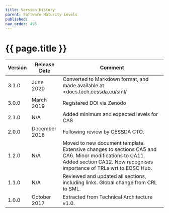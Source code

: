 ```yaml
---
title: Version History
parent: Software Maturity Levels
published: 
nav_order: 493
---
```


# {{ page.title }}

| **Version**  | **Release Date**  | **Comment** |
|--------------|-------------------|-------------|
| 3.1.0 | June 2020 |Converted to Markdown format, and made available at <docs.tech.cessda.eu/sml/|
| 3.0.0 | March 2019 |Registered DOI via Zenodo |
| 2.1.0 |N/A | Added minimum and expected levels for CA8 |
| 2.0.0 | December 2018 | Following review by CESSDA CTO. |
| 1.2.0 | N/A | Moved to new document template. Extensive changes to sections CA5 and CA6. Minor modifications to CA11. Added section CA12. Now recognises importance of TRLs wrt to EOSC Hub. |
| 1.1.0 | N/A | Reviewed and updated all sections, including links. Global change from CRL to SML. |
| 1.0.0 | October 2017 | Extracted from Technical Architecture v1.0. |
